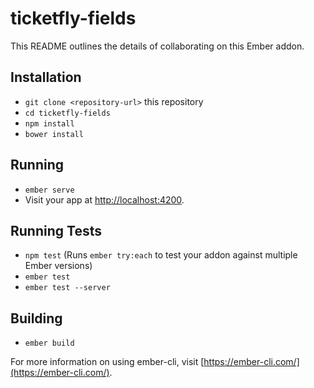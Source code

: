 # ticketfly-fields

This README outlines the details of collaborating on this Ember addon.

## Installation

* `git clone <repository-url>` this repository
* `cd ticketfly-fields`
* `npm install`
* `bower install`

## Running

* `ember serve`
* Visit your app at [http://localhost:4200](http://localhost:4200).

## Running Tests

* `npm test` (Runs `ember try:each` to test your addon against multiple Ember versions)
* `ember test`
* `ember test --server`

## Building

* `ember build`

For more information on using ember-cli, visit [https://ember-cli.com/](https://ember-cli.com/).
